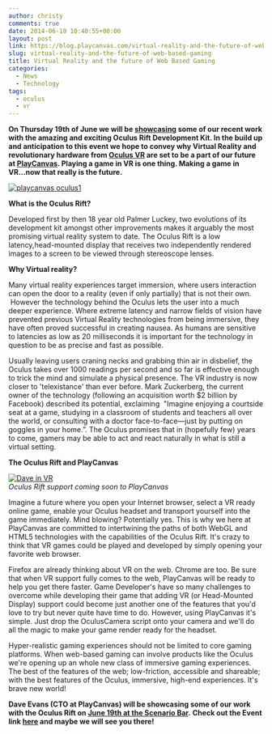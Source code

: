 ```yaml
---
author: christy
comments: true
date: 2014-06-19 10:40:55+00:00
layout: post
link: https://blog.playcanvas.com/virtual-reality-and-the-future-of-web-based-gaming/
slug: virtual-reality-and-the-future-of-web-based-gaming
title: Virtual Reality and the future of Web Based Gaming
categories:
  - News
  - Technology
tags:
  - oculus
  - vr
---
```


**On Thursday 19th of June we will be [showcasing](https://www.meetup.com/London-Indie-Game-Developers/events/185608412/) some of our recent work with the amazing and exciting Oculus Rift Development Kit. In the build up and anticipation to this event we hope to convey why Virtual Reality and revolutionary hardware from [Oculus VR](https://en.wikipedia.org/wiki/Reality_Labs) are set to be a part of our future at [PlayCanvas](https://playcanvas.com). Playing a game in VR is one thing. Making a game in VR...now that really is the future.**

[![playcanvas oculus1](/img/playcanvas-oculus1.jpg)](/img/playcanvas-oculus1.jpg)

**What is the Oculus Rift?**

Developed first by then 18 year old Palmer Luckey, two evolutions of its development kit amongst other improvements makes it arguably the most promising virtual reality system to date. The Oculus Rift is a low latency,head-mounted display that receives two independently rendered images to a screen to be viewed through stereoscope lenses.

**Why Virtual reality?**

Many virtual reality experiences target immersion, where users interaction can open the door to a reality (even if only partially) that is not their own.  However the technology behind the Oculus lets the user into a much deeper experience. Where extreme latency and narrow fields of vision have prevented previous Virtual Reality technologies from being immersive, they have often proved successful in creating nausea. As humans are sensitive to latencies as low as 20 milliseconds it is important for the technology in question to be as precise and fast as possible.

Usually leaving users craning necks and grabbing thin air in disbelief, the Oculus takes over 1000 readings per second and so far is effective enough to trick the mind and simulate a physical presence. The VR industry is now closer to 'telexistance' than ever before. Mark Zuckerberg, the current owner of the technology (following an acquisition worth $2 billion by Facebook) described its potential, exclaiming  "Imagine enjoying a courtside seat at a game, studying in a classroom of students and teachers all over the world, or consulting with a doctor face-to-face—just by putting on goggles in your home.”. The Oculus promises that in (hopefully few) years to come, gamers may be able to act and react naturally in what is still a virtual setting.

**The Oculus Rift and PlayCanvas**

[![Dave in VR](/img/dave-vr.jpg)](/img/dave-vr.jpg)
<br>_Oculus Rift support coming soon to PlayCanvas_

Imagine a future where you open your Internet browser, select a VR ready online game, enable your Oculus headset and transport yourself into the game immediately. Mind blowing? Potentially yes. This is why we here at PlayCanvas are committed to intertwining the paths of both WebGL and HTML5 technologies with the capabilities of the Oculus Rift. It's crazy to think that VR games could be played and developed by simply opening your favorite web browser.

Firefox are already thinking about VR on the web. Chrome are too. Be sure that when VR support fully comes to the web, PlayCanvas will be ready to help you get there faster. Game Developer's have so many challenges to overcome while developing their game that adding VR (or Head-Mounted Display) support could become just another one of the features that you'd love to try but never quite have time to do. However, using PlayCanvas it's simple. Just drop the OculusCamera script onto your camera and we'll do all the magic to make your game render ready for the headset.

Hyper-realistic gaming experiences should not be limited to core gaming platforms. When web-based gaming can involve products like the Oculus we're opening up an whole new class of immersive gaming experiences. The best of the features of the web; low-friction, accessible and shareable; with the best features of the Oculus, immersive, high-end experiences. It's brave new world!

**Dave Evans (CTO at PlayCanvas) will be showcasing some of our work with the Oculus Rift on [June 19th at the Scenario Bar](https://www.meetup.com/London-Indie-Game-Developers/events/185608412/).** **Check out the Event link [here](https://www.meetup.com/London-Indie-Game-Developers/events/185608412/) and maybe we will see you there!**

